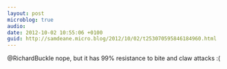 ```yaml
---
layout: post
microblog: true
audio: 
date: 2012-10-02 10:55:06 +0100
guid: http://samdeane.micro.blog/2012/10/02/t253070595846184960.html
---
```

@RichardBuckle nope, but it has 99% resistance to bite and claw attacks :(
